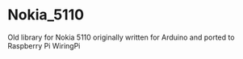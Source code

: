 # Nokia_5110
Old library for Nokia 5110 originally written for Arduino and ported to Raspberry Pi WiringPi
